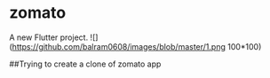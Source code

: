 # zomato

A new Flutter project.
![](https://github.com/balram0608/images/blob/master/1.png 100*100)

##Trying to create a clone of zomato app


